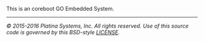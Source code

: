This is an coreboot GO Embedded System.

---

*&copy; 2015-2016 Platina Systems, Inc. All rights reserved.
Use of this source code is governed by this BSD-style [LICENSE].*

[LICENSE]: LICENSE
